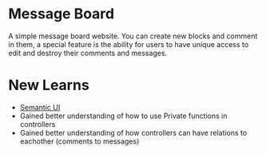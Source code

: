 # Message Board

A simple message board website. You can create new blocks and comment in them, a special feature is the ability for users to have unique access to edit and destroy their comments and messages.

# New Learns

- [Semantic UI](https://semantic-ui.com/)
- Gained better understanding of how to use Private functions in controllers
- Gained better understanding of how controllers can have relations to eachother (comments to messages)